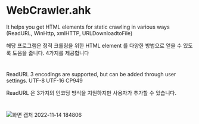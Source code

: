 # WebCrawler.ahk
It helps you get HTML elements for static crawling in various ways (ReadURL, WinHttp, xmlHTTP, URLDownloadtoFile)

해당 프로그램은 정적 크롤링을 위한 HTML element 를 다양한 방법으로 얻을 수 있도록 도움을 줍니다. 4가지를 제공합니다
#
ReadURL 3 encodings are supported, but can be added through user settings. UTF-8 UTF-16 CP949

ReadURL 은 3가지의 인코딩 방식을 지원하지만 사용자가 추가할 수 있습니다.
#
![화면 캡처 2022-11-14 184806](https://user-images.githubusercontent.com/118230938/201799036-43c94c05-4ef8-415d-98ca-a09881f6673f.jpg)
